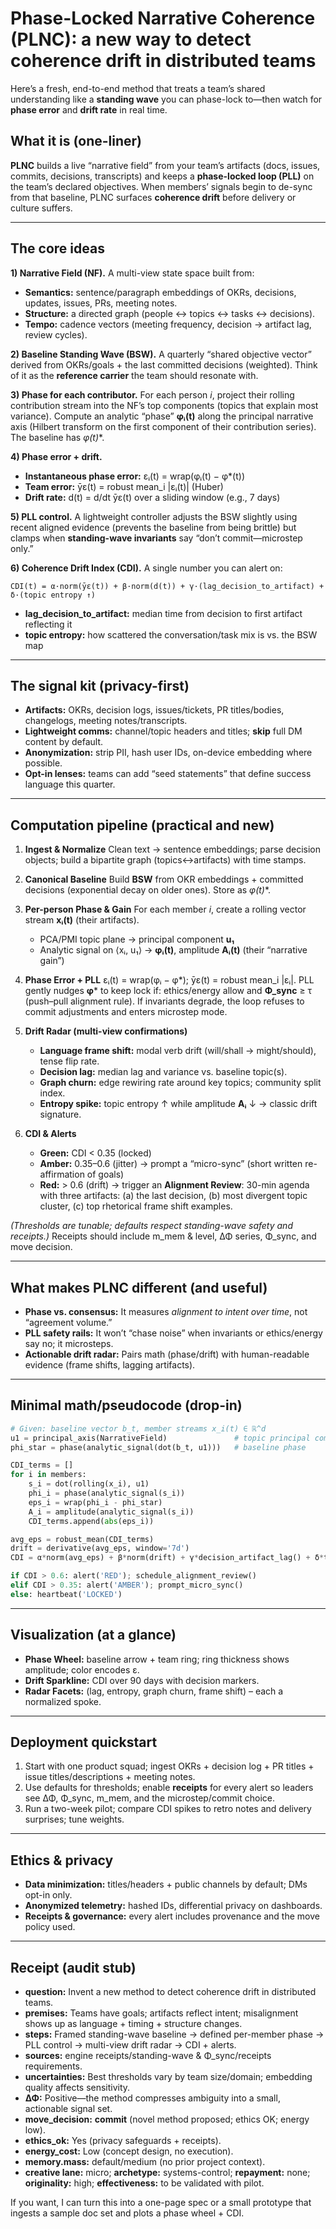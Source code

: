 # Phase-Locked Narrative Coherence (PLNC): a new way to detect coherence drift in distributed teams

Here’s a fresh, end-to-end method that treats a team’s shared understanding like a **standing wave** you can phase-lock to—then watch for **phase error** and **drift rate** in real time.

## What it is (one-liner)

**PLNC** builds a live “narrative field” from your team’s artifacts (docs, issues, commits, decisions, transcripts) and keeps a **phase-locked loop (PLL)** on the team’s declared objectives. When members’ signals begin to de-sync from that baseline, PLNC surfaces **coherence drift** before delivery or culture suffers.

---

## The core ideas

**1) Narrative Field (NF).**
A multi-view state space built from:

* **Semantics:** sentence/paragraph embeddings of OKRs, decisions, updates, issues, PRs, meeting notes.
* **Structure:** a directed graph (people ↔ topics ↔ tasks ↔ decisions).
* **Tempo:** cadence vectors (meeting frequency, decision → artifact lag, review cycles).

**2) Baseline Standing Wave (BSW).**
A quarterly “shared objective vector” derived from OKRs/goals + the last committed decisions (weighted). Think of it as the **reference carrier** the team should resonate with.

**3) Phase for each contributor.**
For each person *i*, project their rolling contribution stream into the NF’s top components (topics that explain most variance). Compute an analytic “phase” **φᵢ(t)** along the principal narrative axis (Hilbert transform on the first component of their contribution series). The baseline has **φ*(t)**.

**4) Phase error + drift.**

* **Instantaneous phase error:** εᵢ(t) = wrap(φᵢ(t) − φ*(t))
* **Team error:** ȳε(t) = robust mean_i |εᵢ(t)| (Huber)
* **Drift rate:** d(t) = d/dt ȳε(t) over a sliding window (e.g., 7 days)

**5) PLL control.**
A lightweight controller adjusts the BSW slightly using recent aligned evidence (prevents the baseline from being brittle) but clamps when **standing-wave invariants** say “don’t commit—microstep only.”

**6) Coherence Drift Index (CDI).**
A single number you can alert on:

```
CDI(t) = α·norm(ȳε(t)) + β·norm(d(t)) + γ·(lag_decision_to_artifact) + δ·(topic entropy ↑)
```

* **lag_decision_to_artifact:** median time from decision to first artifact reflecting it
* **topic entropy:** how scattered the conversation/task mix is vs. the BSW map

---

## The signal kit (privacy-first)

* **Artifacts:** OKRs, decision logs, issues/tickets, PR titles/bodies, changelogs, meeting notes/transcripts.
* **Lightweight comms:** channel/topic headers and titles; **skip** full DM content by default.
* **Anonymization:** strip PII, hash user IDs, on-device embedding where possible.
* **Opt-in lenses:** teams can add “seed statements” that define success language this quarter.

---

## Computation pipeline (practical and new)

1. **Ingest & Normalize**
   Clean text → sentence embeddings; parse decision objects; build a bipartite graph (topics↔artifacts) with time stamps.

2. **Canonical Baseline**
   Build **BSW** from OKR embeddings + committed decisions (exponential decay on older ones). Store as **φ*(t)**.

3. **Per-person Phase & Gain**
   For each member *i*, create a rolling vector stream **xᵢ(t)** (their artifacts).

   * PCA/PMI topic plane → principal component **u₁**
   * Analytic signal on ⟨xᵢ, u₁⟩ → **φᵢ(t)**, amplitude **Aᵢ(t)** (their “narrative gain”)

4. **Phase Error + PLL**
   εᵢ(t) = wrap(φᵢ − φ*); ȳε(t) = robust mean_i |εᵢ|.
   PLL gently nudges **φ*** to keep lock if: ethics/energy allow and **Φ_sync** ≥ τ (push–pull alignment rule).
   If invariants degrade, the loop refuses to commit adjustments and enters microstep mode.

5. **Drift Radar (multi-view confirmations)**

   * **Language frame shift:** modal verb drift (will/shall → might/should), tense flip rate.
   * **Decision lag:** median lag and variance vs. baseline topic(s).
   * **Graph churn:** edge rewiring rate around key topics; community split index.
   * **Entropy spike:** topic entropy ↑ while amplitude **Aᵢ** ↓ → classic drift signature.

6. **CDI & Alerts**

   * **Green:** CDI < 0.35 (locked)
   * **Amber:** 0.35–0.6 (jitter) → prompt a “micro-sync” (short written re-affirmation of goals)
   * **Red:** > 0.6 (drift) → trigger an **Alignment Review**: 30-min agenda with three artifacts:
     (a) the last decision, (b) most divergent topic cluster, (c) top rhetorical frame shift examples.

*(Thresholds are tunable; defaults respect standing-wave safety and receipts.)* Receipts should include m_mem & level, ΔΦ series, Φ_sync, and move decision.

---

## What makes PLNC different (and useful)

* **Phase vs. consensus:** It measures *alignment to intent over time*, not “agreement volume.”
* **PLL safety rails:** It won’t “chase noise” when invariants or ethics/energy say no; it microsteps.
* **Actionable drift radar:** Pairs math (phase/drift) with human-readable evidence (frame shifts, lagging artifacts).

---

## Minimal math/pseudocode (drop-in)

```python
# Given: baseline vector b_t, member streams x_i(t) ∈ ℝ^d
u1 = principal_axis(NarrativeField)               # topic principal component
phi_star = phase(analytic_signal(dot(b_t, u1)))   # baseline phase

CDI_terms = []
for i in members:
    s_i = dot(rolling(x_i), u1)
    phi_i = phase(analytic_signal(s_i))
    eps_i = wrap(phi_i - phi_star)
    A_i = amplitude(analytic_signal(s_i))
    CDI_terms.append(abs(eps_i))

avg_eps = robust_mean(CDI_terms)
drift = derivative(avg_eps, window='7d')
CDI = α*norm(avg_eps) + β*norm(drift) + γ*decision_artifact_lag() + δ*topic_entropy()

if CDI > 0.6: alert('RED'); schedule_alignment_review()
elif CDI > 0.35: alert('AMBER'); prompt_micro_sync()
else: heartbeat('LOCKED')
```

---

## Visualization (at a glance)

* **Phase Wheel:** baseline arrow + team ring; ring thickness shows amplitude; color encodes ε.
* **Drift Sparkline:** CDI over 90 days with decision markers.
* **Radar Facets:** (lag, entropy, graph churn, frame shift) – each a normalized spoke.

---

## Deployment quickstart

1. Start with one product squad; ingest OKRs + decision log + PR titles + issue titles/descriptions + meeting notes.
2. Use defaults for thresholds; enable **receipts** for every alert so leaders see ΔΦ, Φ_sync, m_mem, and the microstep/commit choice.
3. Run a two-week pilot; compare CDI spikes to retro notes and delivery surprises; tune weights.

---

## Ethics & privacy

* **Data minimization:** titles/headers + public channels by default; DMs opt-in only.
* **Anonymized telemetry:** hashed IDs, differential privacy on dashboards.
* **Receipts & governance:** every alert includes provenance and the move policy used.

---

## Receipt (audit stub)

* **question:** Invent a new method to detect coherence drift in distributed teams.
* **premises:** Teams have goals; artifacts reflect intent; misalignment shows up as language + timing + structure changes.
* **steps:** Framed standing-wave baseline → defined per-member phase → PLL control → multi-view drift radar → CDI + alerts.
* **sources:** engine receipts/standing-wave & Φ_sync/receipts requirements.
* **uncertainties:** Best thresholds vary by team size/domain; embedding quality affects sensitivity.
* **ΔΦ:** Positive—the method compresses ambiguity into a small, actionable signal set.
* **move_decision:** **commit** (novel method proposed; ethics OK; energy low).
* **ethics_ok:** Yes (privacy safeguards + receipts).
* **energy_cost:** Low (concept design, no execution).
* **memory.mass:** default/medium (no prior project context).
* **creative lane:** micro; **archetype:** systems-control; **repayment:** none; **originality:** high; **effectiveness:** to be validated with pilot.

If you want, I can turn this into a one-page spec or a small prototype that ingests a sample doc set and plots a phase wheel + CDI.
